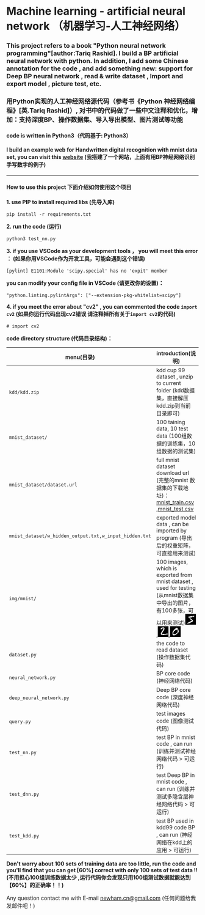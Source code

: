 # Machine learning - artificial neural network （机器学习-人工神经网络）
### This project refers to a book "Python neural network programming"[author:Tariq Rashid]. I build a BP artificial neural network with python. In addition, I add some Chinese annotation for the code , and add something new: **support for Deep BP neural network** , read & write dataset , Import and export model , **picture test**, etc.
### 用Python实现的人工神经网络源代码（参考书《Python 神经网络编程》[英.Tariq Rashid]）, 对书中的代码做了一些中文注释和优化，增加：支持深度BP、操作数据集、导入导出模型、图片测试等功能  

#### code is written in Python3（代码基于: Python3）    

#### I build an example web for Handwritten digital recognition with mnist data set, you can visit this [website](http://212.64.27.116:8081/neural_network/) (我搭建了一个网站，上面有用BP神经网络识别手写数字的例子)

****
#### How to use this project 下面介绍如何使用这个项目

**1. use PIP to install required libs (先导入库)**  
```shell
pip install -r requirements.txt
```

**2. run the code (运行)**  
```shell
python3 test_nn.py
```

**3. if you use VSCode as your development tools ， you will meet this error ： (如果你用VSCode作为开发工具，可能会遇到这个错误)**  
```
[pylint] E1101:Module 'scipy.special' has no 'expit' member
```
**you can modify your config file in VSCode (请更改你的设置)：**  
```
"python.linting.pylintArgs": ["--extension-pkg-whitelist=scipy"]
```

**4. if you meet the error about "cv2" , you can commented the code `import cv2` (如果你运行代码出现cv2错误
请注释掉所有关于`import cv2`的代码)** 
```
# import cv2
```

**code directory structure (代码目录结构)：**  

menu(目录)                                            |introduction(说明)
------------------------------------------------------|------------------------------------------------------------
`kdd/kdd.zip`                                         |kdd cup 99 dataset , unzip to current folder (kdd数据集，直接解压kdd.zip到当前目录即可)
`mnist_dataset/`                                      |100 taining data, 10 test data (100组数据的训练集，10组数据的测试集)
`mnist_dataset/dataset.url`                           |full mnist dataset download url (完整的mnist 数据集的下载地址)：[mnist_train.csv](https://pjreddie.com/media/files/mnist_train.csv) ,[mnist_test.csv](https://pjreddie.com/media/files/mnist_test.csv)
`mnist_dataset/w_hidden_output.txt,w_input_hidden.txt`|exported model data , can be imported by program (导出后的权重矩阵，可直接用来测试)
`img/mnist/`                                          |100 images, which is exported from mnist dataset , used for testing (从mnist数据集中导出的图片，有100多张，可以用来测试)<img src="img/mnist/0_5.png">,<img src="img/mnist/1_2.png">,<img src="img/mnist/1_0.png">
`dataset.py`                                          |the code to read dataset (操作数据集代码)
`neural_network.py`                                   |BP core code (神经网络代码)
`deep_neural_network.py`                              |Deep BP core code (深度神经网络代码)
`query.py`                                            |test images code (图像测试代码)
`test_nn.py`                                          |test BP in mnist code , can run (训练并测试神经网络代码 > 可运行)
`test_dnn.py`                                         |test Deep BP in mnist code , can run (训练并测试多隐含层神经网络代码 > 可运行)
`test_kdd.py`                                         |test BP used in kdd99 code BP , can run (神经网络在kdd上的应用 > 可运行)
  
**Don't worry about 100 sets of training data are too little, run the code and you'll find that you can get [60%] correct with only 100 sets of test data !! (不用担心100组训练数据太少 ,运行代码你会发现只用100组测试数据就能达到【60%】的正确率！！)**

Any question contact me with E-mail [newham.cn@gmail.com](newham.cn@gmail.com) (任何问题给我发邮件吧！)